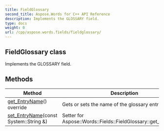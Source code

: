 ```yaml
---
title: FieldGlossary
second_title: Aspose.Words for C++ API Reference
description: Implements the GLOSSARY field. 
type: docs
weight: 0
url: /cpp/aspose.words.fields/fieldglossary/
---
```

## FieldGlossary class


Implements the GLOSSARY field. 

## Methods

| Method | Description |
| --- | --- |
| [get_EntryName](./get_entryname/)() override | Gets or sets the name of the glossary entry to insert.  |
| [set_EntryName](./set_entryname/)(const System::String &) | Setter for Aspose::Words::Fields::FieldGlossary::get_EntryName.  |
